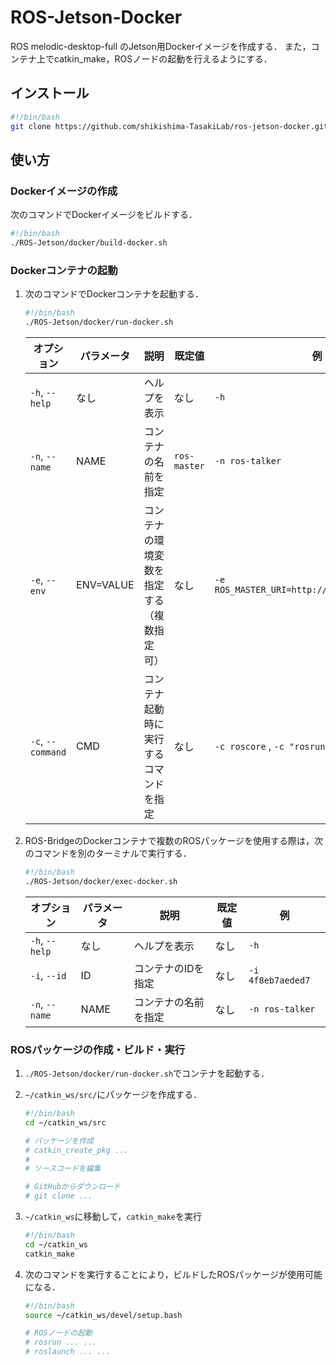 # ROS-Jetson-Docker
ROS melodic-desktop-full のJetson用Dockerイメージを作成する．
また，コンテナ上でcatkin_make，ROSノードの起動を行えるようにする．

## インストール
```bash
#!/bin/bash
git clone https://github.com/shikishima-TasakiLab/ros-jetson-docker.git ROS-Jetson
```

## 使い方

### Dockerイメージの作成

次のコマンドでDockerイメージをビルドする．
```bash
#!/bin/bash
./ROS-Jetson/docker/build-docker.sh
```

### Dockerコンテナの起動

1. 次のコマンドでDockerコンテナを起動する．
    ```bash
    #!/bin/bash
    ./ROS-Jetson/docker/run-docker.sh
    ```
    |オプション       |パラメータ|説明                                      |既定値      |例                                           |
    |-----------------|----------|------------------------------------------|------------|---------------------------------------------|
    |`-h`, `--help`   |なし      |ヘルプを表示                              |なし        |`-h`                                         |
    |`-n`, `--name`   |NAME      |コンテナの名前を指定                      |`ros-master`|`-n ros-talker`                              |
    |`-e`, `--env`    |ENV=VALUE |コンテナの環境変数を指定する（複数指定可）|なし        |`-e ROS_MASTER_URI=http://192.168.2.10:11311`|
    |`-c`, `--command`|CMD       |コンテナ起動時に実行するコマンドを指定    |なし        |`-c roscore` , `-c "rosrun rviz rviz"`       |

2. ROS-BridgeのDockerコンテナで複数のROSパッケージを使用する際は，次のコマンドを別のターミナルで実行する．

    ```bash
    #!/bin/bash
    ./ROS-Jetson/docker/exec-docker.sh
    ```
    |オプション    |パラメータ|説明                |既定値|例               |
    |--------------|----------|--------------------|------|-----------------|
    |`-h`, `--help`|なし      |ヘルプを表示        |なし  |`-h`             |
    |`-i`, `--id`  |ID        |コンテナのIDを指定  |なし  |`-i 4f8eb7aeded7`|
    |`-n`, `--name`|NAME      |コンテナの名前を指定|なし  |`-n ros-talker`  |

### ROSパッケージの作成・ビルド・実行

1. `./ROS-Jetson/docker/run-docker.sh`でコンテナを起動する．

2. `~/catkin_ws/src/`にパッケージを作成する．

    ```bash
    #!/bin/bash
    cd ~/catkin_ws/src

    # パッケージを作成
    # catkin_create_pkg ...
    #
    # ソースコードを編集

    # GitHubからダウンロード
    # git clone ...
    ```

3. `~/catkin_ws`に移動して，`catkin_make`を実行

    ```bash
    #!/bin/bash
    cd ~/catkin_ws
    catkin_make
    ```

4. 次のコマンドを実行することにより，ビルドしたROSパッケージが使用可能になる．

    ```bash
    #!/bin/bash
    source ~/catkin_ws/devel/setup.bash

    # ROSノードの起動
    # rosrun ... ...
    # roslaunch ... ...
    ```